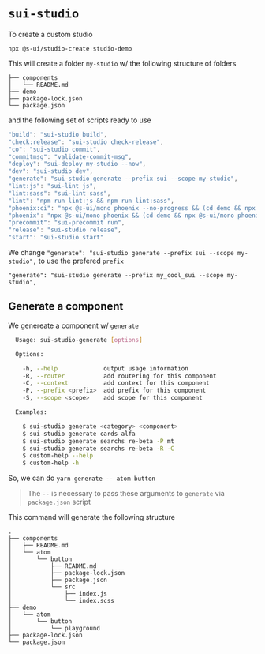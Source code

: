 # `sui-studio`

To create a custom studio 

```
npx @s-ui/studio-create studio-demo
```

This will create a folder `my-studio` w/ the following structure of folders

```
├── components
│   └── README.md
├── demo
├── package-lock.json
└── package.json
```

and the following set of scripts ready to use 

```js
"build": "sui-studio build",
"check:release": "sui-studio check-release",
"co": "sui-studio commit",
"commitmsg": "validate-commit-msg",
"deploy": "sui-deploy my-studio --now",
"dev": "sui-studio dev",
"generate": "sui-studio generate --prefix sui --scope my-studio",
"lint:js": "sui-lint js",
"lint:sass": "sui-lint sass",
"lint": "npm run lint:js && npm run lint:sass",
"phoenix:ci": "npx @s-ui/mono phoenix --no-progress && (cd demo && npx @s-ui/mono phoenix --no-progress)",
"phoenix": "npx @s-ui/mono phoenix && (cd demo && npx @s-ui/mono phoenix)",
"precommit": "sui-precommit run",
"release": "sui-studio release",
"start": "sui-studio start"
```

We change `"generate": "sui-studio generate --prefix sui --scope my-studio",` to use the prefered `prefix`

```
"generate": "sui-studio generate --prefix my_cool_sui --scope my-studio",
```

## Generate a component

We genereate a component w/ `generate`

```sh
  Usage: sui-studio-generate [options]

  Options:

    -h, --help             output usage information
    -R, --router           add routering for this component
    -C, --context          add context for this component
    -P, --prefix <prefix>  add prefix for this component
    -S, --scope <scope>    add scope for this component

  Examples:

    $ sui-studio generate <category> <component>
    $ sui-studio generate cards alfa
    $ sui-studio generate searchs re-beta -P mt
    $ sui-studio generate searchs re-beta -R -C
    $ custom-help --help
    $ custom-help -h
```

So, we can do `yarn generate -- atom button`

> The `--` is necessary to pass these arguments to `generate` via `package.json` script

This command will generate the following structure 

```
.
├── components
│   ├── README.md
│   └── atom
│       └── button
│           ├── README.md
│           ├── package-lock.json
│           ├── package.json
│           └── src
│               ├── index.js
│               └── index.scss
├── demo
│   └── atom
│       └── button
│           └── playground
├── package-lock.json
└── package.json
```
